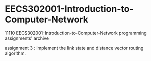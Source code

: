 # EECS302001-Introduction-to-Computer-Network
11110 EECS302001-Introduction-to-Computer-Network programming assignments' archive

assignment 3 : implement the link state and distance vector routing algorithm.   
